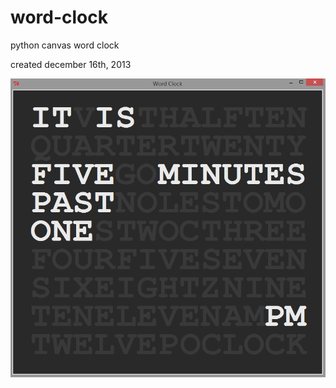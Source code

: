 word-clock
==========

python canvas word clock

created december 16th, 2013



![screenshot](https://raw.githubusercontent.com/mattohagan/word-clock/master/word_clock_capture.PNG)
